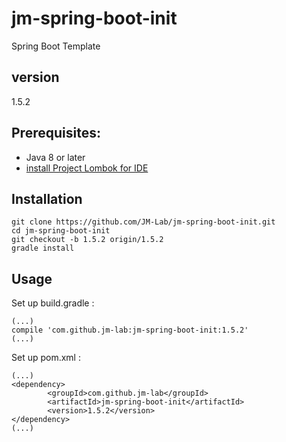 jm-spring-boot-init
===================

Spring Boot Template

## version
1.5.2

## Prerequisites:
* Java 8 or later
* [install Project Lombok for IDE](https://projectlombok.org/download.html)

## Installation

    git clone https://github.com/JM-Lab/jm-spring-boot-init.git
    cd jm-spring-boot-init
    git checkout -b 1.5.2 origin/1.5.2
    gradle install
    
## Usage
Set up build.gradle :

    (...)
    compile 'com.github.jm-lab:jm-spring-boot-init:1.5.2'
    (...)

Set up pom.xml :

    (...)
    <dependency>
			<groupId>com.github.jm-lab</groupId>
			<artifactId>jm-spring-boot-init</artifactId>
			<version>1.5.2</version>
	</dependency>
    (...)